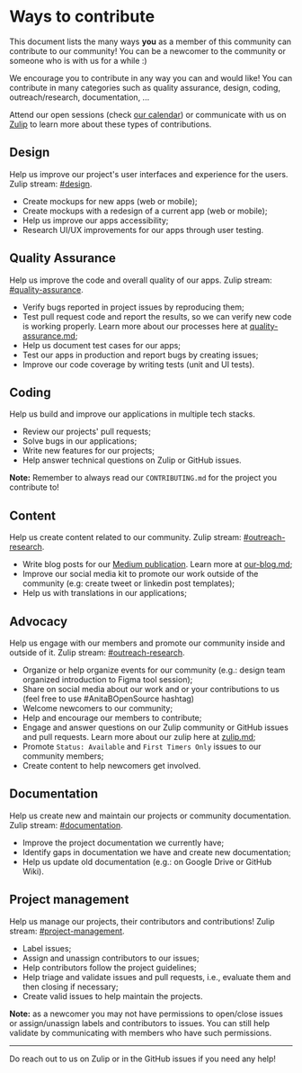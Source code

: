# Ways to contribute

This document lists the many ways **you** as a member of this community can contribute to our community! You can be a newcomer to the community or someone who is with us for a while :)

We encourage you to contribute in any way you can and would like! You can contribute in many categories such as quality assurance, design, coding, outreach/research, documentation, ...

Attend our open sessions (check [our calendar](https://calendar.google.com/calendar/embed?src=sh10tv3mtfve62somg9nngp9tg%40group.calendar.google.com)) or communicate with us on [Zulip](https://anitab-org.zulipchat.com/) to learn more about these types of contributions.

## Design

Help us improve our project's user interfaces and experience for the users. Zulip stream: [#design](https://anitab-org.zulipchat.com/#narrow/stream/216323-design).

- Create mockups for new apps (web or mobile);
- Create mockups with a redesign of a current app (web or mobile);
- Help us improve our apps accessibility;
- Research UI/UX improvements for our apps through user testing.

## Quality Assurance

Help us improve the code and overall quality of our apps. Zulip stream: [#quality-assurance](https://anitab-org.zulipchat.com/#narrow/stream/216325-quality-assurance).

- Verify bugs reported in project issues by reproducing them;
- Test pull request code and report the results, so we can verify new code is working properly. Learn more about our processes here at [quality-assurance.md](/quality-assurance.md);
- Help us document test cases for our apps;
- Test our apps in production and report bugs by creating issues;
- Improve our code coverage by writing tests (unit and UI tests).

## Coding

Help us build and improve our applications in multiple tech stacks.

- Review our projects' pull requests;
- Solve bugs in our applications;
- Write new features for our projects;
- Help answer technical questions on Zulip or GitHub issues.

**Note:** Remember to always read our `CONTRIBUTING.md` for the project you contribute to!

## Content

Help us create content related to our community. Zulip stream: [#outreach-research](https://anitab-org.zulipchat.com/#narrow/stream/216324-outreach-research).

- Write blog posts for our [Medium publication](https://medium.com/anitab-org-open-source). Learn more at [our-blog.md](/our-blog.md);
- Improve our social media kit to promote our work outside of the community (e.g: create tweet or linkedin post templates);
- Help us with translations in our applications;

## Advocacy

Help us engage with our members and promote our community inside and outside of it. Zulip stream: [#outreach-research](https://anitab-org.zulipchat.com/#narrow/stream/216324-outreach-research).

- Organize or help organize events for our community (e.g.: design team organized introduction to Figma tool session);
- Share on social media about our work and or your contributions to us (feel free to use #AnitaBOpenSource hashtag)
- Welcome newcomers to our community;
- Help and encourage our members to contribute;
- Engage and answer questions on our Zulip community or GitHub issues and pull requests. Learn more about our zulip here at [zulip.md](/zulip.md);
- Promote `Status: Available` and `First Timers Only` issues to our community members;
- Create content to help newcomers get involved.

## Documentation

Help us create new and maintain our projects or community documentation. Zulip stream: [#documentation](https://anitab-org.zulipchat.com/#narrow/stream/216326-documentation).

- Improve the project documentation we currently have;
- Identify gaps in documentation we have and create new documentation;
- Help us update old documentation (e.g.: on Google Drive or GitHub Wiki).

## Project management

Help us manage our projects, their contributors and contributions! Zulip stream: [#project-management](https://anitab-org.zulipchat.com/#narrow/stream/258232-project-management).

- Label issues;
- Assign and unassign contributors to our issues;
- Help contributors follow the project guidelines;
- Help triage and validate issues and pull requests, i.e., evaluate them and then closing if necessary;
- Create valid issues to help maintain the projects.

**Note:** as a newcomer you may not have permissions to open/close issues or assign/unassign labels and contributors to issues. You can still help validate by communicating with members who have such permissions.

---

Do reach out to us on Zulip or in the GitHub issues if you need any help!

